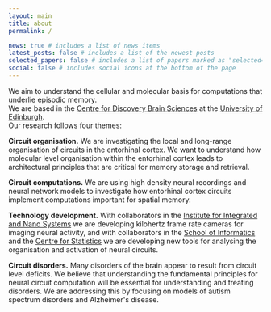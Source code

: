 ```yaml
---
layout: main
title: about
permalink: /

news: true # includes a list of news items
latest_posts: false # includes a list of the newest posts
selected_papers: false # includes a list of papers marked as "selected={true}"
social: false # includes social icons at the bottom of the page
---
```


We aim to understand the cellular and molecular basis for computations that underlie episodic memory.  
We are based in the [Centre for Discovery Brain Sciences](https://discovery-brain-sciences.ed.ac.uk/) at the [University of Edinburgh](https://www.ed.ac.uk/).  
Our research follows four themes:

**Circuit organisation.** We are investigating the local and long-range organisation of circuits in the entorhinal cortex. We want to understand how molecular level organisation within the entorhinal cortex leads to architectural principles that are critical for memory storage and retrieval.

**Circuit computations.** We are using high density neural recordings and neural network models to investigate how entorhinal cortex circuits implement computations important for spatial memory.

**Technology development.** With collaborators in the [Institute for Integrated and Nano Systems](https://www.eng.ed.ac.uk/research/institutes/imns/about) we are developing kilohertz frame rate cameras for imaging neural activity, and with collaborators in the [School of Informatics](https://web.inf.ed.ac.uk/anc) and the [Centre for Statistics](https://centreforstatistics.maths.ed.ac.uk/) we are developing new tools for analysing the organisation and activation of neural circuits.

**Circuit disorders.** Many disorders of the brain appear to result from circuit level deficits. We believe that understanding the fundamental principles for neural circuit computation will be essential for understanding and treating disorders. We are addressing this by focusing on models of autism spectrum disorders and Alzheimer's disease.
